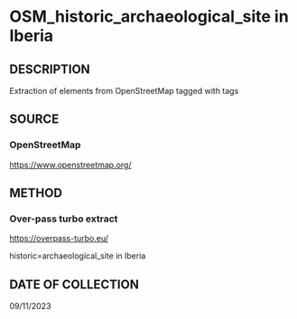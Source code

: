 # OSM_historic_archaeological_site in Iberia

## DESCRIPTION
Extraction of elements from OpenStreetMap tagged with tags

## SOURCE 
### OpenStreetMap
https://www.openstreetmap.org/

## METHOD
### Over-pass turbo extract
https://overpass-turbo.eu/

historic=archaeological_site in Iberia

## DATE OF COLLECTION
09/11/2023
